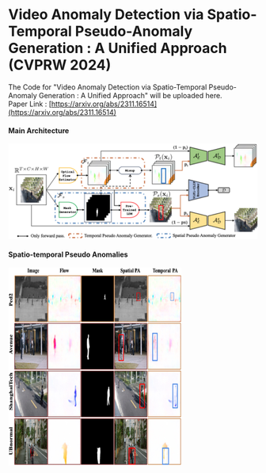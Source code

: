 # Video Anomaly Detection via Spatio-Temporal Pseudo-Anomaly Generation : A Unified Approach (CVPRW 2024)
The Code for "Video Anomaly Detection via Spatio-Temporal Pseudo-Anomaly Generation : A Unified Approach" will be uploaded here.  
Paper Link : [https://arxiv.org/abs/2311.16514](https://arxiv.org/abs/2311.16514)

#### Main Architecture
![Architecture](./figs/main_figure.png) 

#### Spatio-temporal Pseudo Anomalies
<img src="./figs/pseudo_anomalies.png" alt="Pseudo Anomalies" width="350" height="400">
